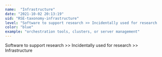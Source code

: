 ```yaml
---
name:  "Infrastructure"
date: "2021-10-02 20:13:19"
uid: "RSE-taxonomy-infrastructure"
level: "Software to support research >> Incidentally used for research >> Infrastructure"
color: "blue"
example: "orchestration tools, clusters, or server management" 
---
```


Software to support research >> Incidentally used for research >> Infrastructure